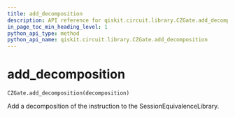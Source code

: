 ```yaml
---
title: add_decomposition
description: API reference for qiskit.circuit.library.CZGate.add_decomposition
in_page_toc_min_heading_level: 1
python_api_type: method
python_api_name: qiskit.circuit.library.CZGate.add_decomposition
---
```


# add\_decomposition

<span id="qiskit.circuit.library.CZGate.add_decomposition" />

`CZGate.add_decomposition(decomposition)`

Add a decomposition of the instruction to the SessionEquivalenceLibrary.

